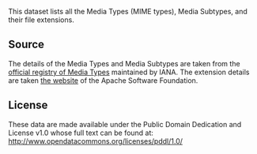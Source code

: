This dataset lists all the Media Types (MIME types), Media Subtypes, and their file extensions.

## Source

The details of the Media Types and Media Subtypes are taken from the [official registry of Media Types](www.iana.org/assignments/media-types/media-types.xhtml) maintained by IANA. The extension details are taken   [the website](http://svn.apache.org/viewvc/httpd/httpd/branches/2.2.x/docs/conf/mime.types?view=annotate) of the Apache Software Foundation.

## License

These data are made available under the Public Domain Dedication and License v1.0 whose full text can be found at: http://www.opendatacommons.org/licenses/pddl/1.0/